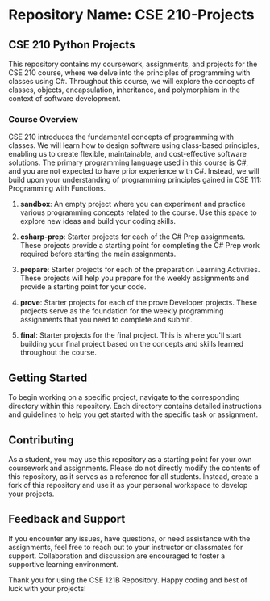 # Repository Name: CSE 210-Projects

## CSE 210 Python Projects

This repository contains my coursework, assignments, and projects for the CSE 210 course, where we delve into the principles of programming with classes using C#. Throughout this course, we will explore the concepts of classes, objects, encapsulation, inheritance, and polymorphism in the context of software development.

### Course Overview

CSE 210 introduces the fundamental concepts of programming with classes. We will learn how to design software using class-based principles, enabling us to create flexible, maintainable, and cost-effective software solutions. The primary programming language used in this course is C#, and you are not expected to have prior experience with C#. Instead, we will build upon your understanding of programming principles gained in CSE 111: Programming with Functions.

1. **sandbox**: An empty project where you can experiment and practice various programming concepts related to the course. Use this space to explore new ideas and build your coding skills.

2. **csharp-prep**: Starter projects for each of the C# Prep assignments. These projects provide a starting point for completing the C# Prep work required before starting the main assignments.

3. **prepare**: Starter projects for each of the preparation Learning Activities. These projects will help you prepare for the weekly assignments and provide a starting point for your code.

4. **prove**: Starter projects for each of the prove Developer projects. These projects serve as the foundation for the weekly programming assignments that you need to complete and submit.

5. **final**: Starter projects for the final project. This is where you'll start building your final project based on the concepts and skills learned throughout the course.

## Getting Started

To begin working on a specific project, navigate to the corresponding directory within this repository. Each directory contains detailed instructions and guidelines to help you get started with the specific task or assignment.

## Contributing

As a student, you may use this repository as a starting point for your own coursework and assignments. Please do not directly modify the contents of this repository, as it serves as a reference for all students. Instead, create a fork of this repository and use it as your personal workspace to develop your projects.

## Feedback and Support

If you encounter any issues, have questions, or need assistance with the assignments, feel free to reach out to your instructor or classmates for support. Collaboration and discussion are encouraged to foster a supportive learning environment.

Thank you for using the CSE 121B Repository. Happy coding and best of luck with your projects!
